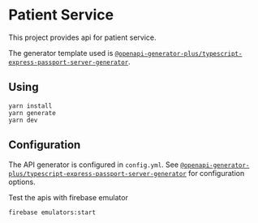 # Patient Service

This project provides api for patient service.

The generator template used is [`@openapi-generator-plus/typescript-express-passport-server-generator`](https://github.com/karlvr/openapi-generator-plus-express-passport#readme).

## Using

```shell
yarn install
yarn generate
yarn dev
```

## Configuration

The API generator is configured in `config.yml`. See [`@openapi-generator-plus/typescript-express-passport-server-generator`](https://github.com/karlvr/openapi-generator-plus-express-passport#readme) for configuration options.

Test the apis with firebase emulator
```shell
firebase emulators:start
```